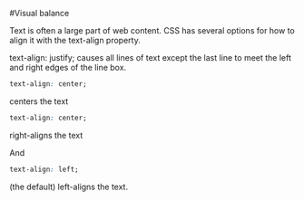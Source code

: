 #Visual balance
  
Text is often a large part of web content. CSS has several options for how to align it with the text-align property.

text-align: justify; causes all lines of text except the last line to meet the left and right edges of the line box.
  
```CSS
text-align: center;
``` 
centers the text
  
```CSS
text-align: center;
``` 
right-aligns the text
  
And 
```CSS
text-align: left; 
```
(the default) left-aligns the text.

